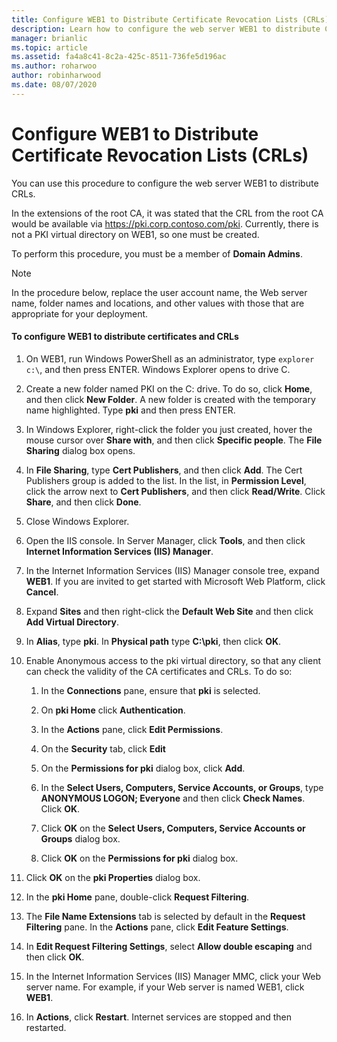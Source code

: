 ```yaml
---
title: Configure WEB1 to Distribute Certificate Revocation Lists (CRLs)
description: Learn how to configure the web server WEB1 to distribute CRLs.
manager: brianlic
ms.topic: article
ms.assetid: fa4a8c41-8c2a-425c-8511-736fe5d196ac
ms.author: roharwoo
author: robinharwood
ms.date: 08/07/2020
---
```

# Configure WEB1 to Distribute Certificate Revocation Lists (CRLs)

>

You can use this procedure to configure the web server WEB1 to distribute CRLs.

In the extensions of the root CA, it was stated that the CRL from the root CA would be available via https://pki.corp.contoso.com/pki. Currently, there is not a PKI virtual directory on WEB1, so one must be created.

To perform this procedure, you must be a member of **Domain Admins**.

> [!NOTE]
> In the procedure below, replace the user account name, the Web server name, folder names and locations, and other values with those that are appropriate for your deployment.

#### To configure WEB1 to distribute certificates and CRLs

1.  On WEB1, run Windows PowerShell as an administrator, type `explorer c:\`, and then press ENTER. Windows Explorer opens to drive C.

2.  Create a new folder named PKI on the C: drive. To do so, click **Home**, and then click **New Folder**. A new folder is created with the temporary name highlighted. Type **pki** and then press ENTER.

3.  In Windows Explorer, right-click the folder you just created, hover the mouse cursor over **Share with**, and then click **Specific people**. The **File Sharing** dialog box opens.

4.  In **File Sharing**, type **Cert Publishers**, and then click **Add**. The Cert Publishers group is added to the list. In the list, in **Permission Level**, click the arrow next to **Cert Publishers**, and then click **Read/Write**. Click **Share**, and then click **Done**.

5.  Close Windows Explorer.

6.  Open the IIS console. In Server Manager, click **Tools**, and then click **Internet Information Services (IIS) Manager**.

7.  In the Internet Information Services (IIS) Manager console tree, expand **WEB1**. If you are invited to get started with Microsoft Web Platform, click **Cancel**.

8.  Expand **Sites** and then right-click the **Default Web Site** and then click **Add Virtual Directory**.

9. In **Alias**, type **pki**. In **Physical path** type **C:\pki**, then click **OK**.

10. Enable Anonymous access to the pki virtual directory, so that any client can check the validity of the CA certificates and CRLs. To do so:

    1.  In the **Connections** pane, ensure that **pki** is selected.

    2.  On **pki Home** click **Authentication**.

    3.  In the **Actions** pane, click **Edit Permissions**.

    4.  On the **Security** tab, click **Edit**

    5.  On the **Permissions for pki** dialog box, click **Add**.

    6.  In the **Select Users, Computers, Service Accounts, or Groups**, type **ANONYMOUS LOGON; Everyone** and then click **Check Names**. Click **OK**.

    7.  Click **OK** on the **Select Users, Computers, Service Accounts or Groups** dialog box.

    8.  Click **OK** on the **Permissions for pki** dialog box.

11. Click **OK** on the **pki Properties** dialog box.

12. In the **pki Home** pane, double-click **Request Filtering**.

13. The **File Name Extensions** tab is selected by default in the **Request Filtering** pane. In the **Actions** pane, click **Edit Feature Settings**.

14. In **Edit Request Filtering Settings**, select **Allow double escaping** and then click **OK**.

15. In the Internet Information Services (IIS) Manager MMC, click your Web server name. For example, if your Web server is named WEB1, click **WEB1**.

16. In **Actions**, click **Restart**. Internet services are stopped and then restarted.



